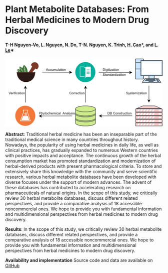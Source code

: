 # Plant Metabolite Databases: From Herbal Medicines to Modern Drug Discovery

#### T-H Nguyen-Vo, L. Nguyen, N. Do, T-N. Nguyen, K. Trinh, [H. Cao](https://engineering.uci.edu/users/hung-cao)*, and [L. Le](http://cbc.bio.hcmiu.edu.vn/)∗

![alt text](https://github.com/mldlproject/2019-PlantDB_review/blob/master/Plant_metabolite_DB-Graphical%20Abstract.jpg)

**Abstract**: Traditional herbal medicine has been an inseparable part of the traditional medical science in many countries throughout 
history. Nowadays, the popularity of using herbal medicines in daily life, as well as clinical practices, has gradually expanded to 
numerous Western countries with positive impacts and acceptance. The continuous growth of the herbal consumption market has promoted 
standardization and modernization of herbal-derived products with present pharmacological criteria. To store and extensively share this 
knowledge with the community and serve scientific research, various herbal metabolite databases have been developed with diverse focuses 
under the support of modern advances. The advent of these databases has contributed to accelerating research on pharmaceuticals of natural 
origins. In the scope of this study, we critically review 30 herbal metabolite databases, discuss different related perspectives, and 
provide a comparative analysis of 18 accessible noncommercial ones. We hope to provide you with fundamental information and multidimensional 
perspectives from herbal medicines to modern drug discovery.

**Results**: In the scope of this study, we critically review 30 herbal metabolite databases, discuss different related perspectives, and 
provide a comparative analysis of 18 accessible noncommercial ones. We hope to provide you with fundamental information and multidimensional 
perspectives from herbal medicines to modern drug discovery.

**Availability and implementation** Source code and data are available on [GitHub](https://github.com/mldlproject/2020-DILI-CNN-MFE)


